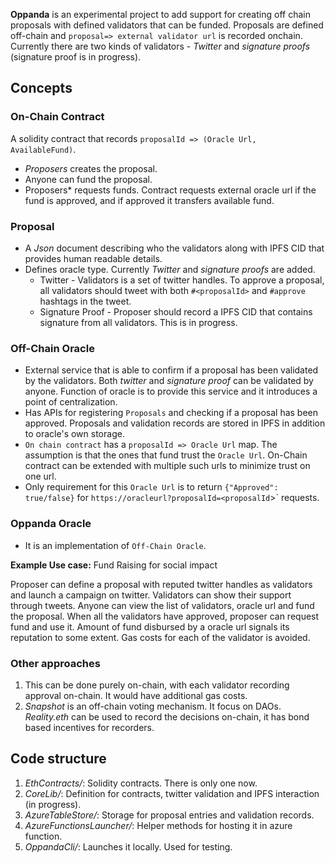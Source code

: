 **Oppanda** is an experimental project to add support for creating off chain proposals with defined validators that can be funded. Proposals are defined off-chain and `proposal=> external validator url` is recorded onchain.
Currently there are two kinds of validators - *Twitter* and *signature proofs* (signature proof is in progress).


## Concepts
### On-Chain Contract
A solidity contract that records `proposalId => (Oracle Url, AvailableFund)`. 
* *Proposers* creates the proposal. 
* Anyone can fund the proposal.
* Proposers* requests funds. Contract requests external oracle url if the fund is approved, and if approved it transfers available fund.

### Proposal
* A *Json* document describing who the validators along with IPFS CID that provides human readable details.
* Defines oracle type. Currently *Twitter* and *signature proofs* are added.
    * Twitter - Validators is a set of twitter handles. To approve a proposal, all validators should tweet with both `#<proposalId>` and `#approve` hashtags in the tweet.
    * Signature Proof - Proposer should record a IPFS CID that contains signature from all validators. This is in progress.

### Off-Chain Oracle
* External service that is able to confirm if a proposal has been validated by the validators. Both *twitter* and *signature proof* can be validated by anyone. Function of oracle is to provide this service and it introduces a point of centralization.
* Has APIs for registering `Proposals` and checking if a proposal has been approved. Proposals and validation records are stored in IPFS in addition to oracle's own storage.
* `On chain contract` has a `proposalId => Oracle Url` map. The assumption is that the ones that fund trust the `Oracle Url`. On-Chain contract can be extended with multiple such urls to minimize trust on one url.
* Only requirement for this `Oracle Url` is to return `{"Approved": true/false}` for `https://oracleurl?proposalId=<proposalId`>` requests.

### Oppanda Oracle
* It is an implementation of `Off-Chain Oracle`. 

**Example Use case:** Fund Raising for social impact

Proposer can define a proposal with reputed twitter handles as validators and launch a campaign on twitter. Validators can show their support through tweets. Anyone can view the list of validators, oracle url and fund the proposal. When all the validators have approved, proposer can request fund and use it. Amount of fund disbursed  by a oracle url signals its reputation to some extent. Gas costs for each of the validator is avoided. 

### Other approaches
1. This can be done purely on-chain, with each validator recording approval on-chain. It would have additional gas costs.
2. *Snapshot* is an off-chain voting mechanism. It focus on DAOs. *Reality.eth* can be used to record the decisions on-chain, it has bond based incentives for recorders.


## Code structure
1. *EthContracts/*: Solidity contracts. There is only one now.
2. *CoreLib/*: Definition for contracts, twitter validation and IPFS interaction (in progress).
3. *AzureTableStore/*: Storage for proposal entries and validation records.
4. *AzureFunctionsLauncher/*: Helper methods for hosting it in azure function.
5. *OppandaCli/*: Launches it locally. Used for testing.






